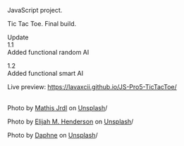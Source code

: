JavaScript project. 

Tic Tac Toe. Final build.<br />

Update<br />
1.1<br />
Added functional random AI<br />

1.2<br />
Added functional smart AI<br />

Live preview:
https://lavaxcii.github.io/JS-Pro5-TicTacToe/<br />
<br />

Photo by <a href="https://unsplash.com/@mtsjrdl?utm_source=unsplash&utm_medium=referral&utm_content=creditCopyText">Mathis Jrdl</a> on <a href="https://unsplash.com/?utm_source=unsplash&utm_medium=referral&utm_content=creditCopyText">Unsplash</a>/

Photo by <a href="https://unsplash.com/@elijahhenderson?utm_source=unsplash&utm_medium=referral&utm_content=creditCopyText">Elijah M. Henderson</a> on <a href="https://unsplash.com/?utm_source=unsplash&utm_medium=referral&utm_content=creditCopyText">Unsplash</a>/

Photo by <a href="https://unsplash.com/@d_iona?utm_source=unsplash&utm_medium=referral&utm_content=creditCopyText">Daphne</a> on <a href="https://unsplash.com/?utm_source=unsplash&utm_medium=referral&utm_content=creditCopyText">Unsplash</a>/
